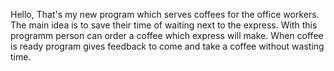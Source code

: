 Hello,
That's my new program which serves coffees for the office workers. The main idea is to save their time of waiting next to the express. 
With this programm person can order a coffee which express will make. When coffee is ready program gives feedback to come and take 
a coffee without wasting time. 

